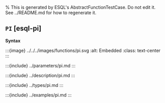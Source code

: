 % This is generated by ESQL's AbstractFunctionTestCase. Do not edit it. See ../README.md for how to regenerate it.

## `PI` [esql-pi]

**Syntax**

:::{image} ../../../images/functions/pi.svg
:alt: Embedded
:class: text-center
:::


:::{include} ../parameters/pi.md
:::

:::{include} ../description/pi.md
:::

:::{include} ../types/pi.md
:::

:::{include} ../examples/pi.md
:::
